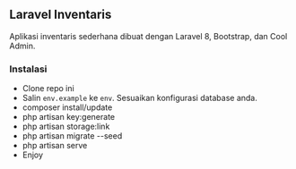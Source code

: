 ## Laravel Inventaris

Aplikasi inventaris sederhana dibuat dengan Laravel 8, Bootstrap, dan Cool Admin.

### Instalasi

* Clone repo ini
* Salin `env.example` ke `env`. Sesuaikan konfigurasi database anda.
* composer install/update
* php artisan key:generate
* php artisan storage:link
* php artisan migrate --seed
* php artisan serve
* Enjoy
